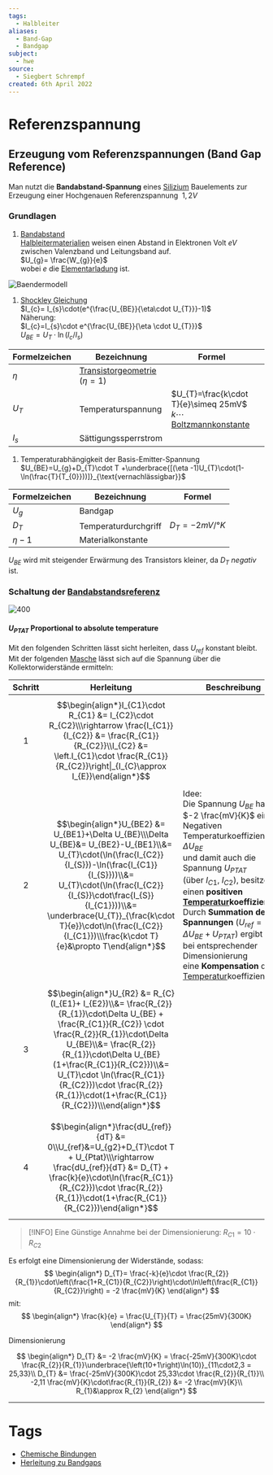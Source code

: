 ```yaml
---
tags:
  - Halbleiter
aliases:
  - Band-Gap
  - Bandgap
subject:
  - hwe
source:
  - Siegbert Schrempf
created: 6th April 2022
---
```


# Referenzspannung

## Erzeugung vom Referenzspannungen (Band Gap Reference)

Man nutzt die **Bandabstand-Spannung** eines [Silizium](../Physik/Materialkunde/Silizium.md) Bauelements zur Erzeugung einer Hochgenauen Referenzspannung $~1{,}2V$

### Grundlagen

1. [Bandabstand](https://de.wikipedia.org/wiki/B%C3%A4ndermodell)  
[Halbleitermaterialien](../Physik/Materialkunde/Silizium.md) weisen einen Abstand in Elektronen Volt $eV$ zwischen Valenzband und Leitungsband auf.  
$U_{g}= \frac{W_{g}}{e}$  
wobei $e$ die [Elementarladung](../Physik/Konstanten/Elementarladung.md) ist.

![Baendermodell](assets/Baendermodell.png)

1. [Shockley Gleichung](../Physik/Shockley%20Gleichung.md)  
$I_{c}= I_{s}\cdot(e^{\frac{U_{BE}}{\eta\cdot U_{T}}}-1)$  
Näherung:  
$I_{c}=I_{s}\cdot e^{\frac{U_{BE}}{\eta \cdot U_{T}}}$  
$U_{BE}= U_{T}\cdot \ln(I_{c}/I_{s})$

| Formelzeichen | Bezeichnung                                                        | Formel                                                                                                                |     |
| ------------- | ------------------------------------------------------------------ | --------------------------------------------------------------------------------------------------------------------- | --- |
| $\eta$        | [Transistorgeometrie](Halbleiter/{MOC}%20Transistor.md) $(\eta=1)$ |                                                                                                                       |     |
| $U_{T}$       | Temperaturspannung                                                 | $U_{T}=\frac{k\cdot T}{e}\simeq 25mV$ <br> $k\cdots$ [Boltzmannkonstante](../Physik/Konstanten/Boltzmannkonstante.md) |     |
| $I_{s}$       | Sättigungssperrstrom                                               |                                                                                                                       |     |

1. Temperaturabhängigkeit der Basis-Emitter-Spannung  
$U_{BE}=U_{g}+D_{T}\cdot T +\underbrace{[(\eta -1)U_{T}\cdot(1-\ln(\frac{T}{T_{0}}))]}_{\text{vernachlässigbar}}$

| Formelzeichen | Bezeichnung          | Formel          |
| ------------- | -------------------- | --------------- |
| $U_{g}$       | Bandgap              |                 |
| $D_{T}$       | Temperaturdurchgriff | $D_{T}=-2mV/°K$ |
| $\eta -1$     | Materialkonstante    |                 |

$U_{BE}$ wird mit steigender Erwärmung des Transistors kleiner, da $D_{T}$ *negativ* ist.

### Schaltung der [Bandabstandsreferenz](https://de.wikipedia.org/wiki/Bandabstandsreferenz)

![400](assets/Bandabstandsreferenz.png)

#### $U_{PTAT}$ Proportional to absolute temperature

Mit den folgenden Schritten lässt sicht herleiten, dass $U_{ref}$ konstant bleibt.  
Mit der folgenden [Masche](../Elektrotechnik/Kirchhoffsche%20Regeln.md#Maschen%20Regel) lässt sich auf die Spannung über die Kollektorwiderstände ermitteln:

| Schritt | Herleitung                                                                                                                                                                                                                                                                                                                                        | Beschreibung                                                                                                                                                                                                                                                                                                                                                                                                                                                                                                                     |
|:-------:| ------------------------------------------------------------------------------------------------------------------------------------------------------------------------------------------------------------------------------------------------------------------------------------------------------------------------------------------------- | -------------------------------------------------------------------------------------------------------------------------------------------------------------------------------------------------------------------------------------------------------------------------------------------------------------------------------------------------------------------------------------------------------------------------------------------------------------------------------------------------------------------------------- |
|    1    | $$\begin{align*}I_{C1}\cdot R_{C1} &= I_{C2}\cdot R_{C2}\\\rightarrow \frac{I_{C1}}{I_{C2}} &= \frac{R_{C1}}{R_{C2}}\\I_{C2} &= \left.I_{C1}\cdot \frac{R_{C1}}{R_{C2}}\right\|_{I_{C}\approx I_{E}}\end{align*}$$                                                                                                                                |                                                                                                                                                                                                                                                                                                                                                                                                                                                                                                                                  | 
|    2    | $$\begin{align*}U_{BE2} &= U_{BE1}+\Delta U_{BE}\\\Delta U_{BE}&= U_{BE2}-U_{BE1}\\&= U_{T}\cdot(\ln(\frac{I_{C2}}{I_{S}})-\ln(\frac{I_{C1}}{I_{S}}))\\&= U_{T}\cdot(\ln(\frac{I_{C2}}{I_{S}}\cdot\frac{I_{S}}{I_{C1}}))\\&= \underbrace{U_{T}}_{\frac{k\cdot T}{e}}\cdot\ln(\frac{I_{C2}}{I_{C1}})\\\frac{k\cdot T}{e}&\propto T\end{align*}$$   | Idee:<br>Die Spannung $U_{BE}$ hat mit $-2 \frac{mV}{K}$ einen Negativen Temperaturkoeffizienten $\Delta U_{BE}$<br>und damit auch die Spannung $U_{PTAT}$<br>(über $I_{C1}$, $I_{C2}$), besitzen einen **positiven [Temperatur](../Physik/Temperatur%20und%20Teilchenmodell.md)koeffizienten**.<br>Durch **Summation der Spannungen** ($U_{ref}=\Delta U_{BE}+U_{PTAT}$) ergibt sich bei entsprechender Dimensionierung<br>eine **Kompensation** der [Temperatur](../Physik/Temperatur%20und%20Teilchenmodell.md)koeffizienten. |
|    3    | $$\begin{align*}U_{R2} &= R_{C}(I_{E1}+ I_{E2})\\&= \frac{R_{2}}{R_{1}}\cdot\Delta U_{BE} + \frac{R_{C1}}{R_{C2}} \cdot \frac{R_{2}}{R_{1}}\cdot\Delta U_{BE}\\&= \frac{R_{2}}{R_{1}}\cdot\Delta U_{BE}(1+\frac{R_{C1}}{R_{C2}})\\&= U_{T}\cdot \ln(\frac{R_{C1}}{R_{C2}})\cdot \frac{R_{2}}{R_{1}}\cdot(1+\frac{R_{C1}}{R_{C2}})\\\end{align*}$$ |                                                                                                                                                                                                                                                                                                                                                                                                                                                                                                                                  |
|    4    | $$\begin{align*}\frac{dU_{ref}}{dT} &= 0\\U_{ref}&=U_{g2}+D_{T}\cdot T + U_{Ptat}\\\rightarrow \frac{dU_{ref}}{dT} &= D_{T} + \frac{k}{e}\cdot\ln(\frac{R_{C1}}{R_{C2}})\cdot \frac{R_{2}}{R_{1}}\cdot(1+\frac{R_{C1}}{R_{C2}})\end{align*}$$                                                                                                     |                                                                                                                                                                                                                                                                                                                                                                                                                                                                                                                                  |

> [!INFO] Eine Günstige Annahme bei der Dimensionierung: $R_{C1} = 10\cdot R_{C2}$

Es erfolgt eine Dimensionierung der Widerstände, sodass:
$$
\begin{align*}
	D_{T}= \frac{-k}{e}\cdot \frac{R_{2}}{R_{1}}\cdot\left(\frac{1+R_{C1}}{R_{C2}}\right)\cdot\ln\left(\frac{R_{C1}}{R_{C2}}\right) = -2 \frac{mV}{K}
\end{align*}
$$
mit:
$$
\begin{align*}
\frac{k}{e} = \frac{U_{T}}{T} = \frac{25mV}{300K}
\end{align*}
$$

Dimensionierung

$$
\begin{align*}
D_{T} &= -2 \frac{mV}{K} = \frac{-25mV}{300K}\cdot \frac{R_{2}}{R_{1}}\underbrace{\left(10+1\right)\ln(10)}_{11\cdot2,3 = 25,33}\\
D_{T} &= \frac{-25mV}{300K}\cdot 25,33\cdot \frac{R_{2}}{R_{1}}\\
-2,11 \frac{mV}{K}\cdot\frac{R_{1}}{R_{2}} &= -2 \frac{mV}{K}\\
R_{1}&\approx R_{2} 
\end{align*}
$$

---

# Tags

- [Chemische Bindungen](../Chemie/Chemische%20Bindungen.md)
- [Herleitung zu Bandgaps](https://www.youtube.com/watch?v=-lHXZk5M6cI)